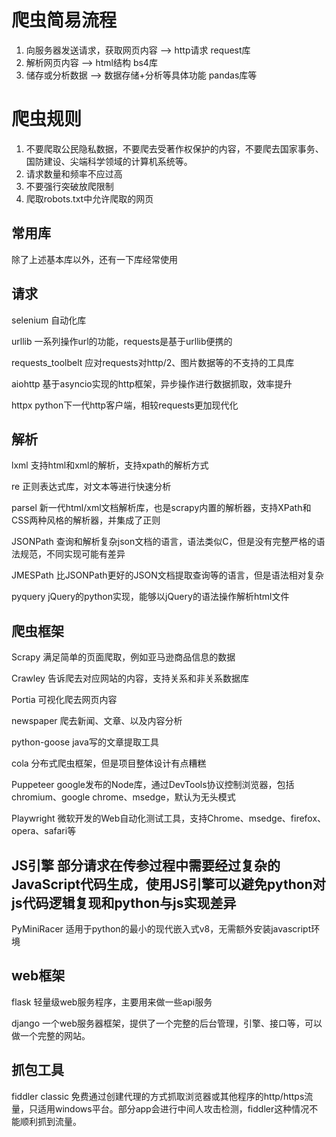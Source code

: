 # 爬虫简易流程

1. 向服务器发送请求，获取网页内容 --> http请求 request库
2. 解析网页内容 --> html结构 bs4库
3. 储存或分析数据 --> 数据存储+分析等具体功能 pandas库等

# 爬虫规则
1. 不要爬取公民隐私数据，不要爬去受著作权保护的内容，不要爬去国家事务、国防建设、尖端科学领域的计算机系统等。
2. 请求数量和频率不应过高
3. 不要强行突破放爬限制
4. 爬取robots.txt中允许爬取的网页


## 常用库

除了上述基本库以外，还有一下库经常使用

## 请求

selenium 自动化库

urllib 一系列操作url的功能，requests是基于urllib便携的

requests_toolbelt 应对requests对http/2、图片数据等的不支持的工具库

aiohttp 基于asyncio实现的http框架，异步操作进行数据抓取，效率提升

httpx python下一代http客户端，相较requests更加现代化

## 解析

lxml 支持html和xml的解析，支持xpath的解析方式

re 正则表达式库，对文本等进行快速分析

parsel 新一代html/xml文档解析库，也是scrapy内置的解析器，支持XPath和CSS两种风格的解析器，并集成了正则

JSONPath 查询和解析复杂json文档的语言，语法类似C，但是没有完整严格的语法规范，不同实现可能有差异

JMESPath 比JSONPath更好的JSON文档提取查询等的语言，但是语法相对复杂

pyquery jQuery的python实现，能够以jQuery的语法操作解析html文件

## 爬虫框架

Scrapy 满足简单的页面爬取，例如亚马逊商品信息的数据

Crawley 告诉爬去对应网站的内容，支持关系和非关系数据库

Portia 可视化爬去网页内容

newspaper 爬去新闻、文章、以及内容分析

python-goose java写的文章提取工具

cola 分布式爬虫框架，但是项目整体设计有点糟糕

Puppeteer google发布的Node库，通过DevTools协议控制浏览器，包括chromium、google chrome、msedge，默认为无头模式

Playwright 微软开发的Web自动化测试工具，支持Chrome、msedge、firefox、opera、safari等

## JS引擎 部分请求在传参过程中需要经过复杂的JavaScript代码生成，使用JS引擎可以避免python对js代码逻辑复现和python与js实现差异

PyMiniRacer 适用于python的最小的现代嵌入式v8，无需额外安装javascript环境


## web框架

flask 轻量级web服务程序，主要用来做一些api服务

django 一个web服务器框架，提供了一个完整的后台管理，引擎、接口等，可以做一个完整的网站。

## 抓包工具

fiddler classic 免费通过创建代理的方式抓取浏览器或其他程序的http/https流量，只适用windows平台。部分app会进行中间人攻击检测，fiddler这种情况不能顺利抓到流量。